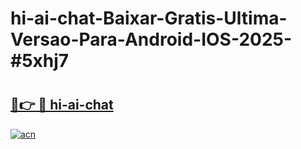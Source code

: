 # hi-ai-chat-Baixar-Gratis-Ultima-Versao-Para-Android-IOS-2025-#5xhj7

# <h2><a href="https://ainizakaria.my?title=hi-ai-chat&ref=25M">🔗👉 🔴 hi-ai-chat</a></h2>

[![acn](https://github.com/user-attachments/assets/0f9c940e-d8b0-45ae-aac7-cd30a18b3e1c)](https://ainizakaria.my?title=hi-ai-chat&ref=25M)

